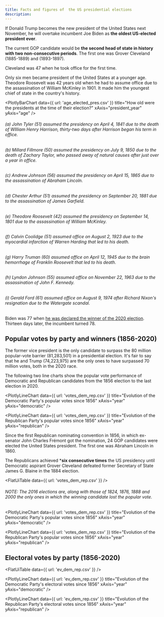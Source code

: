 ```yaml
---
title: Facts and figures of  the US presidential elections
description: 
---
```


If Donald Trump becomes the new president of the United States next November, he will overtake incumbent Joe Biden as **the oldest US-elected president ever**.

The current GOP candidate would be **the second head of state in history with two non-consecutive periods**. The first one was Grover Cleveland (1885-1889) and (1893-1897).

Cleveland was 47 when he took office for the first time. 

Only six men became president of the United States at a younger age. Theodore Roosevelt was 42 years old when he had to assume office due to the assassination of William McKinley in 1901. It made him the youngest chief of state in the country's history.

<PlotlyBarChart
  data={{
    url: 'age_elected_pres.csv'
  }}
  title="How old were the presidents at the time of their election?"
  xAxis="president_year"
  yAxis="age"
/>
###### *(a) John Tyler (51) assumed the presidency on April 4, 1841 due to the death of WIlliam Henry Harrison, thirty-two days after Harrison began his term in office.*
###### *(b) Millard Fillmore (50) assumed the presidency on July 9, 1850 due to the death of Zachary Taylor, who passed away of natural causes after just over a year in office.*
###### *(c) Andrew Johnson (56) assumed the presidency on April 15, 1865 due to the assassination of Abraham Lincoln.*
###### *(d) Chester Arthur (51) assumed the presidency on September 20, 1881 due to the assassination of James Garfield.*
###### *(e) Theodore Roosevelt (42) assumed the presidency on September 14, 1801 due to the assassination of William McKinley.*
###### *(f) Calvin Coolidge (51) assumed office on August 2, 1923 due to the myocardial infarction of Warren Harding that led to his death.*
###### *(g) Harry Truman (60) assumed office on April 12, 1945 due to the brain hemorrhage of Franklin Roosevelt that led to his death.*
###### *(h) Lyndon Johnson (55) assumed office on November 22, 1963 due to the assassination of John F. Kennedy.*
###### *(i) Gerald Ford (61) assumed office on August 9, 1974 after Richard Nixon's resignation due to the Watergate scandal.*


Biden was 77 when [he was declared the winner of the 2020 election](https://apnews.com/article/joe-biden-wins-white-house-ap-fd58df73aa677acb74fce2a69adb71f9). Thirteen days later, the incumbent turned 78.

## Popular votes by party and winners (1856-2020)

The former vice president is the only candidate to surpass the 80 million popular-vote barrier (81,283,501) in a presidential election. It's fair to say that he and Trump (74,223,975) are the only ones to have surpassed 70 million votes, both in the 2020 race.

The following two line charts show the popular vote performance of Democratic and Republican candidates from the 1856 election to the last election in 2020.

<PlotlyLineChart
  data={{
    url: 'votes_dem_rep.csv'
  }}
  title="Evolution of the Democratic Party's popular votes since 1856"
  xAxis="year"
  yAxis="democratic"
/>

<PlotlyLineChart
  data={{
    url: 'votes_dem_rep.csv'
  }}
  title="Evolution of the Republican Party's popular votes since 1856"
  xAxis="year"
  yAxis="republican"
/>

Since the first Republican nominating convention in 1856, in which ex-senator John Charles Frémont got the nomination, 24 GOP candidates were elected the United States president. The first one was Abraham Lincoln in 1860.

The Republicans achieved ***six consecutive times** the US presidency until Democratic aspirant Grover Cleveland defeated former Secretary of State James G. Blaine in the 1884 election.

<FlatUiTable data={{ url: 'votes_dem_rep.csv' }} />
###### *NOTE: The 2016 elections are, along with those of 1824, 1876, 1888 and 2000 the only ones in which the winning candidate lost the popular vote.*

<PlotlyLineChart
  data={{
    url: 'votes_dem_rep.csv'
  }}
  title="Evolution of the Democratic Party's popular votes since 1856"
  xAxis="year"
  yAxis="democratic"
/>

<PlotlyLineChart
  data={{
    url: 'votes_dem_rep.csv'
  }}
  title="Evolution of the Republican Party's popular votes since 1856"
  xAxis="year"
  yAxis="republican"
/>

## Electoral votes by party (1856-2020)

<FlatUiTable data={{ url: 'ev_dem_rep.csv' }} />

<PlotlyLineChart
  data={{
    url: 'ev_dem_rep.csv'
  }}
  title="Evolution of the Democratic Party's electoral votes since 1856"
  xAxis="year"
  yAxis="democratic"
/>

<PlotlyLineChart
  data={{
    url: 'ev_dem_rep.csv'
  }}
  title="Evolution of the Republican Party's electoral votes since 1856"
  xAxis="year"
  yAxis="republican"
/>
